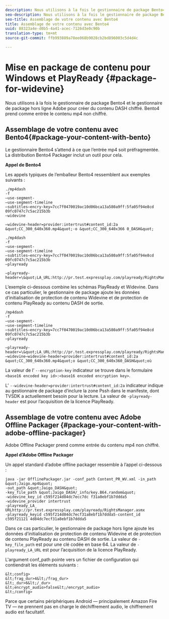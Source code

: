 ```yaml
---
description: Nous utilisons à la fois le gestionnaire de package Bento4 et le gestionnaire de package hors ligne Adobe pour créer du contenu DASH chiffré. Bento4 prend comme entrée le contenu mp4 non chiffré.
seo-description: Nous utilisons à la fois le gestionnaire de package Bento4 et le gestionnaire de package hors ligne Adobe pour créer du contenu DASH chiffré. Bento4 prend comme entrée le contenu mp4 non chiffré.
seo-title: Assemblage de votre contenu avec Bento4
title: Assemblage de votre contenu avec Bento4
uuid: 88323a4e-d0b5-4a41-acec-7126d3e0c90b
translation-type: tm+mt
source-git-commit: ffb993889a78ee068b9028cb2bd896003c5d4d4c

---
```



# Mise en package de contenu pour Windows et PlayReady {#package-for-widevine}

Nous utilisons à la fois le gestionnaire de package Bento4 et le gestionnaire de package hors ligne Adobe pour créer du contenu DASH chiffré. Bento4 prend comme entrée le contenu mp4 non chiffré.

## Assemblage de votre contenu avec Bento4{#package-your-content-with-bento}

Le gestionnaire Bento4 s’attend à ce que l’entrée mp4 soit préfragmentée. La distribution Bento4 Packager inclut un outil pour cela.

**Appel de Bento4**

Les appels typiques de l’emballeur Bento4 ressemblent aux exemples suivants :

    ./mp4dash
    -f
    —use-segment-
    —use-segment-timeline
    —subtitles—encry-key=7cc7f0470019ac10d06bca13a580a9ff:5fa05f94e8cd 09fc0747c7c5ac215b3b
    —widevine
    
    —widevine-header=provider:intertrust#content_id:2a &quot;CC_300_640x360.mp4&quot;-o &quot;CC_300_640x366 0_DASH&quot;
    
>
    ./mp4dash
    -f
    —use-segment-
    —use-segment-timeline
    —subtitles—encry-key=7cc7f0470019ac10d06bca13a580a9ff:5fa05f94e8cd 09fc0747c7c5ac215b3b
    —playready
    
    —playready-header=\&quot;LA_URL:http://pr.test.expressplay.com/playready/RightsManager.asmx\&quot;

L’exemple ci-dessous combine les schémas PlayReady et Widevine. Dans ce cas particulier, le gestionnaire de package ajoute les données d’initialisation de protection de contenu Widevine et de protection de contenu PlayReady au contenu DASH de sortie.

    /mp4dash
    -f
    —use-segment-
    —use-segment-timeline
    —subtitles—encry-key=7cc7f0470019ac10d06bca13a580a9ff:5fa05f94e8cd 09fc0747c7c5ac215b3b
    —playready
    
    —playready-header=\&quot;LA_URL:http://pr.test.expressplay.com/playready/RightsManager.asmx\&quot;—widevine—widevine-header=provider:intertrust#content_id:2a &quot;CC_300_640x360.mp4&quot;o &quot;CC_300_640x360_DASH&quot;où
    
    
    
    
    

La valeur de l’ `--encryption-key` indicateur se trouve dans le formulaire `<base16 encoded key id>:<base16 encoded encryption key>`.

L’ `--widevine-header=provider:intertrust#content_id:2a` indicateur indique au gestionnaire de package d’inclure la zone Pssh dans le manifeste, dont TVSDK a actuellement besoin pour la lecture.
La valeur de `-playready-header` est pour l’acquisition de la licence PlayReady.

## Assemblage de votre contenu avec Adobe Offline Packager {#package-your-content-with-adobe-offline-packager}

Adobe Offline Packager prend comme entrée du contenu mp4 non chiffré.

**Appel d’Adobe Offline Packager**

Un appel standard d’adobe offline packager ressemble à l’appel ci-dessous :

    java -jar OfflinePackager.jar -conf_path Content_PR_WV.xml -in_path &quot;Jaigo.mp4&quot;
    -out_path &quot;Jaigo_DASH&quot;
    -key_file_path &quot;Jaigo_DASH/_info/key.B64.random&quot;
    -widevine_key_id c595f214d84dc7ecc7dc f31a8ebf1b7ddda5
    -widevine_provider intertrust
    -playready_LA_
    URLhttp://pr.test.expressplay.com/playready/RightsManager.asmx
    -playready_keyid c595f214d84dc7ecf31a8ebf1b7ddda5-content_id c595f21121 4d84dc7ecf31a8ebf1b7ddda5
    

Dans ce cas particulier, le gestionnaire de package hors ligne ajoute les données d’initialisation de protection de contenu Widevine et de protection de contenu PlayReady au contenu DASH de sortie. La valeur de `-key_file_path` est pour une clé codée en base 64. La valeur de `-playready_LA_URL` est pour l’acquisition de la licence PlayReady.

L&#39;argument conf_path pointe vers un fichier de configuration qui contiendrait les éléments suivants :

    &lt;config>
    &lt;frag_dur>4&lt;/frag_dur>
    &lt;_dur>6&lt;/_dur>
    &lt;encrypt_audio>false&lt;/encrypt_audio>
    &lt;/config>

Parce que certains périphériques Android — principalement Amazon Fire TV — ne prennent pas en charge le déchiffrement audio, le chiffrement audio est facultatif.